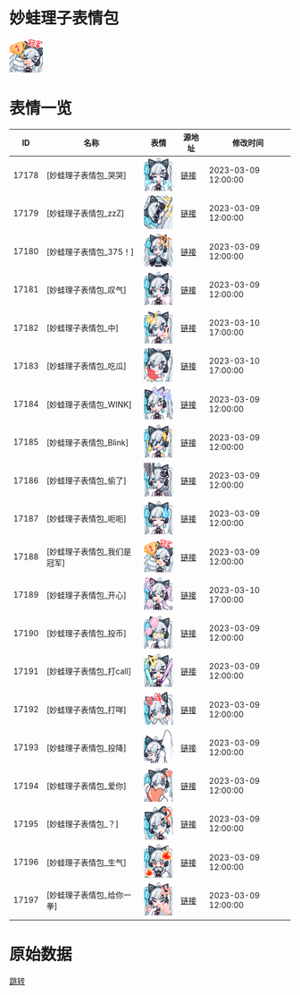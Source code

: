 # 妙蛙理子表情包

<img src="./cover.png" height="60" alt="cover" />

# 表情一览

|ID|名称|表情|源地址|修改时间|
|----|----|----|----|----|
|17178|[妙蛙理子表情包_哭哭]|<img src="./pic/017178_%5B妙蛙理子表情包_哭哭%5D.png" height="60" alt="哭哭"/>|[链接](https://i0.hdslb.com/bfs/garb/7c48d821f43456be640371ef33ee99e4663aef22.png)|2023-03-09 12:00:00|
|17179|[妙蛙理子表情包_zzZ]|<img src="./pic/017179_%5B妙蛙理子表情包_zzZ%5D.png" height="60" alt="zzZ"/>|[链接](https://i0.hdslb.com/bfs/garb/d2d4f3c7cda434beb3e259507b03f0400b9d9ee9.png)|2023-03-09 12:00:00|
|17180|[妙蛙理子表情包_375！]|<img src="./pic/017180_%5B妙蛙理子表情包_375！%5D.png" height="60" alt="375！"/>|[链接](https://i0.hdslb.com/bfs/garb/2e3a9d7042b19f8ea61ee6c2739a512dbd02d6a5.png)|2023-03-09 12:00:00|
|17181|[妙蛙理子表情包_叹气]|<img src="./pic/017181_%5B妙蛙理子表情包_叹气%5D.png" height="60" alt="叹气"/>|[链接](https://i0.hdslb.com/bfs/garb/daac4c0412ed26fd644b83f6badb3e1845fa33db.png)|2023-03-09 12:00:00|
|17182|[妙蛙理子表情包_中]|<img src="./pic/017182_%5B妙蛙理子表情包_中%5D.png" height="60" alt="中"/>|[链接](https://i0.hdslb.com/bfs/garb/365035b809d34bc495a80a394f8e7e5e0e82cd66.png)|2023-03-10 17:00:00|
|17183|[妙蛙理子表情包_吃瓜]|<img src="./pic/017183_%5B妙蛙理子表情包_吃瓜%5D.png" height="60" alt="吃瓜"/>|[链接](https://i0.hdslb.com/bfs/garb/369e2447f6902ee34b4c922c185a0f78d1d4c678.png)|2023-03-10 17:00:00|
|17184|[妙蛙理子表情包_WINK]|<img src="./pic/017184_%5B妙蛙理子表情包_WINK%5D.png" height="60" alt="WINK"/>|[链接](https://i0.hdslb.com/bfs/garb/0af833c47223e4a99cedf2ed977a7792de193ce8.png)|2023-03-09 12:00:00|
|17185|[妙蛙理子表情包_Blink]|<img src="./pic/017185_%5B妙蛙理子表情包_Blink%5D.png" height="60" alt="Blink"/>|[链接](https://i0.hdslb.com/bfs/garb/305c046447f5ae8986b38655f287931dc587b81b.png)|2023-03-09 12:00:00|
|17186|[妙蛙理子表情包_偷了]|<img src="./pic/017186_%5B妙蛙理子表情包_偷了%5D.png" height="60" alt="偷了"/>|[链接](https://i0.hdslb.com/bfs/garb/f93a951594ef38a465e83076554a60ae0317064e.png)|2023-03-09 12:00:00|
|17187|[妙蛙理子表情包_呃呃]|<img src="./pic/017187_%5B妙蛙理子表情包_呃呃%5D.png" height="60" alt="呃呃"/>|[链接](https://i0.hdslb.com/bfs/garb/49d09099d933140d6d3842b3292d462e8d17122e.png)|2023-03-09 12:00:00|
|17188|[妙蛙理子表情包_我们是冠军]|<img src="./pic/017188_%5B妙蛙理子表情包_我们是冠军%5D.png" height="60" alt="我们是冠军"/>|[链接](https://i0.hdslb.com/bfs/garb/45ae05133aed26f8563f7b87c3eb6c8234ef82e5.png)|2023-03-09 12:00:00|
|17189|[妙蛙理子表情包_开心]|<img src="./pic/017189_%5B妙蛙理子表情包_开心%5D.png" height="60" alt="开心"/>|[链接](https://i0.hdslb.com/bfs/garb/ea99592e3bcd8a3de6f98de56ffc3ffb178f5db2.png)|2023-03-10 17:00:00|
|17190|[妙蛙理子表情包_投币]|<img src="./pic/017190_%5B妙蛙理子表情包_投币%5D.png" height="60" alt="投币"/>|[链接](https://i0.hdslb.com/bfs/garb/6f492aba8afa25d95011a1e52b10bc9bea5efab8.png)|2023-03-09 12:00:00|
|17191|[妙蛙理子表情包_打call]|<img src="./pic/017191_%5B妙蛙理子表情包_打call%5D.png" height="60" alt="打call"/>|[链接](https://i0.hdslb.com/bfs/garb/1579af215669db203f7adaeb57c1e5fc95cf7d25.png)|2023-03-09 12:00:00|
|17192|[妙蛙理子表情包_打咩]|<img src="./pic/017192_%5B妙蛙理子表情包_打咩%5D.png" height="60" alt="打咩"/>|[链接](https://i0.hdslb.com/bfs/garb/1cdef21d02fe016aba676b1d270c38ec38658e66.png)|2023-03-09 12:00:00|
|17193|[妙蛙理子表情包_投降]|<img src="./pic/017193_%5B妙蛙理子表情包_投降%5D.png" height="60" alt="投降"/>|[链接](https://i0.hdslb.com/bfs/garb/99d61bce5362d221cfbca399075192263a58aa40.png)|2023-03-09 12:00:00|
|17194|[妙蛙理子表情包_爱你]|<img src="./pic/017194_%5B妙蛙理子表情包_爱你%5D.png" height="60" alt="爱你"/>|[链接](https://i0.hdslb.com/bfs/garb/638758348a37fc4be446525eb50b1f87d0902d4b.png)|2023-03-09 12:00:00|
|17195|[妙蛙理子表情包_？]|<img src="./pic/017195_%5B妙蛙理子表情包_？%5D.png" height="60" alt="？"/>|[链接](https://i0.hdslb.com/bfs/garb/0cb3bcf4f73bcd691bbbee6678242b2422be0260.png)|2023-03-09 12:00:00|
|17196|[妙蛙理子表情包_生气]|<img src="./pic/017196_%5B妙蛙理子表情包_生气%5D.png" height="60" alt="生气"/>|[链接](https://i0.hdslb.com/bfs/garb/77d01f1075d186e4b1e241bd38ce2bfd984880e2.png)|2023-03-09 12:00:00|
|17197|[妙蛙理子表情包_给你一拳]|<img src="./pic/017197_%5B妙蛙理子表情包_给你一拳%5D.png" height="60" alt="给你一拳"/>|[链接](https://i0.hdslb.com/bfs/garb/48a59c945830c6d245ce67694a9467172fbc4dae.png)|2023-03-09 12:00:00|

# 原始数据

[跳转](./raw.json)

